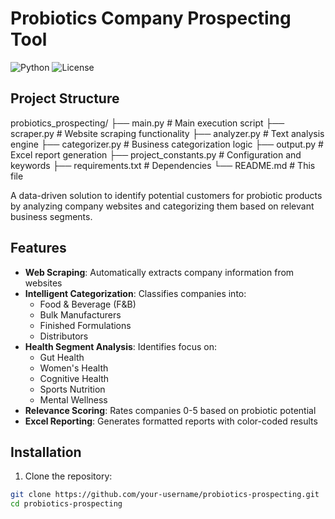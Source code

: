 # Probiotics Company Prospecting Tool

![Python](https://img.shields.io/badge/python-3.8%2B-blue)
![License](https://img.shields.io/badge/license-MIT-green)

## Project Structure

probiotics_prospecting/
├── main.py               # Main execution script
├── scraper.py            # Website scraping functionality
├── analyzer.py           # Text analysis engine
├── categorizer.py        # Business categorization logic
├── output.py             # Excel report generation
├── project_constants.py  # Configuration and keywords
├── requirements.txt      # Dependencies
└── README.md             # This file

A data-driven solution to identify potential customers for probiotic products by analyzing company websites and categorizing them based on relevant business segments.

## Features

- **Web Scraping**: Automatically extracts company information from websites
- **Intelligent Categorization**: Classifies companies into:
  - Food & Beverage (F&B)
  - Bulk Manufacturers
  - Finished Formulations
  - Distributors
- **Health Segment Analysis**: Identifies focus on:
  - Gut Health
  - Women's Health  
  - Cognitive Health
  - Sports Nutrition
  - Mental Wellness
- **Relevance Scoring**: Rates companies 0-5 based on probiotic potential
- **Excel Reporting**: Generates formatted reports with color-coded results

## Installation

1. Clone the repository:
```bash
git clone https://github.com/your-username/probiotics-prospecting.git
cd probiotics-prospecting
